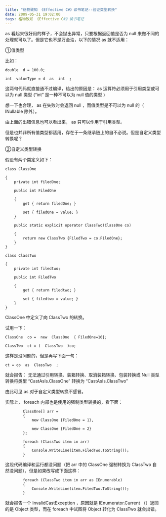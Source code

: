 ```yaml
---
title: "格物致知 《Effective C#》读书笔记--验证类型转换"
date: 2009-05-31 19:02:00
tags: 格物致知 《Effective C#》读书笔记
---
```


as  看起来很好用的样子，不会抛出异常，只要根据返回值是否为  null  来做不同的处理就可以了。但是它也不是万金油，以下的情况  as  就不适用：

①值类型

比如：

```
double  d = 100.0;

int  valueType = d  as  int  ;
```

这两句代码就直接通不过编译，给出的原因是：  as  运算符必须用于引用类型或可以为  null  类型  (“int”  是一种不可以为  null
值的类型  )

想一下也合理，  as  在失败时会返回  null  ，而值类型是不可以为  null  的（  INullable  除外）。

由上面的出错信息也可以看出来，  as  只可以作用于引用类型。

但是也并非所有值类型都适用，存在于一条继承链上的自不必说。但是自定义类型转换呢？


②自定义类型转换


假设有两个类定义如下：

```
class ClassOne

{
    private int filedOne;

    public int FiledOne

    {
        get { return filedOne; }

        set { filedOne = value; }
    }

    public static explicit operator ClassTwo(ClassOne co)

    {
        return new ClassTwo {FiledTwo = co.FiledOne};
    }
}

class ClassTwo

{
    private int filedtwo;

    public int FiledTwo

    {
        get { return filedtwo; }

        set { filedtwo = value; }
    }
}
```

ClassOne  中定义了向  ClassTwo  的转换。

试用一下：

```
ClassOne  co =  new  ClassOne  { FiledOne=10};

ClassTwo  ct = (  ClassTwo  )co;
```

这样是没问题的，但是再写下面一句：

```
ct = co  as  ClassTwo  ;
```

就会报告：  无法通过引用转换、装箱转换、取消装箱转换、包装转换或  Null  类型转换将类型  “CastAsIs.ClassOne”  转换为
“CastAsIs.ClassTwo”

由此可见  as  对于自定义类型转换不感冒。

实际上，  foreach  内部也是使用的强制类型转换的，看下面：

```
        ClassOne[] arr =
        {
            new ClassOne {FiledOne = 1},

            new ClassOne {FiledOne = 2}
        };

        foreach (ClassTwo item in arr)
        {
            Console.WriteLine(item.FiledTwo.ToString());
        }
```

这段代码编译和运行都没问题（把  arr  中的  ClassOne  强制转换为  ClassTwo  自然没问题），但是如果改写成下面这样：
```
        foreach (ClassTwo item in arr as IEnumerable)
        {
            Console.WriteLine(item.FiledTwo.ToString());
        }
```

就会报告一个  InvalidCastException  ，原因就是  IEnumerator.Current  （）返回的是  Object
类型，而在  foreach  中试图将  Object  转化为  ClassTwo  就会出错。


